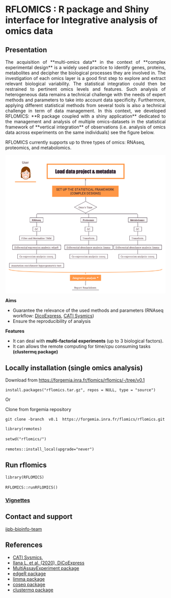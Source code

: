 # RFLOMICS : R package and Shiny interface for Integrative analysis of omics data

## Presentation

<p style='text-align: justify;'>  The acquisition of **multi-omics data** in the context of **complex experimental design** is a widely used practice to 
identify genes, proteins, metabolites and decipher the biological processes they are involved in. The investigation of each omics layer is a good first step to explore and extract relevant biological variability. The statistical integration could then
be restrained to pertinent omics levels and features. Such analysis of heterogeneous data remains a technical 
challenge with the needs of expert methods and parameters to take into account data specificity.
Furthermore, applying different statistical methods from several tools is also a technical challenge in term of data management. 
In this context, we developed RFLOMICS:  **R package coupled with a shiny application** dedicated to the management and analysis of multiple omics-datasets in the statistical framework of **vertical integration** of observations (i.e. analysis of omics data across experiments on the same individuals) see the figure below. </p>

RFLOMICS currently supports up to three types of omics: RNAseq, proteomics, and metabolomics. 

<img src="man/figures/Rflomics_features.png" align="center" width="600"/>

**Aims**
- Guarantee the relevance of the used methods and parameters (RNAseq workflow: [DicoExpress](https://plantmethods.biomedcentral.com/articles/10.1186/s13007-020-00611-7), [CATI Sysmics](https://sysmics.cati.inrae.fr/))
- Ensure the reproducibility of analysis

**Features**
- It can deal with **multi-factorial experiments** (up to 3 biological factors).
- It can allows the remote computing for time/cpu consuming tasks **(clustermq package)**

## Locally installation (single omics analysis)

Download from https://forgemia.inra.fr/flomics/rflomics/-/tree/v0.1

``` {.r}
install.packages("rflomics.tar.gz", repos = NULL, type = "source")
```

Or

Clone from forgemia repository
```
git clone -branch  v0.1  https://forgemia.inra.fr/flomics/rflomics.git
```

``` {.r}
library(remotes)

setwd("rflomics/")

remotes::install_local(upgrade="never")
```

## Run rflomics

``` {.r}
library(RFLOMICS)

RFLOMICS::runRFLOMICS()
```

<!--## Install RFLOMICS via Docker

* install Docker

https://docs.docker.com/engine/install/

* Get the Dockerfile

```
https://forgemia.inra.fr/flomics/rflomics/-/blob/develop.0.1/Dockerfile
```

* Build the Docker Image

```
docker build --file=Dockerfile --tag=rflomics .
```

* Run Docker

```
docker run -it -p 3838:3838 -v ${HOME}:/root --name='rflomics' --cpus 4 rflomics
```

* Open a web navigator and paste this url:

```
http://0.0.0.0:3838
```
-->

### [Vignettes](https://flomics.pages.mia.inra.fr/rflomics/index.html)

## Contact and support
[ijpb-bioinfo-team](mailto:ijpb-bioinfo-team@inrae.fr)

## References
- [CATI Sysmics](https://sysmics.cati.inrae.fr/),
- [Ilana L. et al. (2020), DiCoExpress](http://eutils.ncbi.nlm.nih.gov/entrez/eutils/elink.fcgi?dbfrom=pubmed&id=32426025&retmode=ref&cmd=prlinks)
- [MultiAssayExperiment package](https://bioconductor.org/packages/release/bioc/html/MultiAssayExperiment.html)
- [edgeR package](https://bioconductor.org/packages/release/bioc/html/edgeR.html)
- [limma package](https://bioconductor.org/packages/release/bioc/html/limma.html)
- [coseq package](https://bioconductor.org/packages/release/bioc/html/coseq.html)
- [clustermq package](https://cran.r-project.org/web/packages/clustermq/index.html)
  

